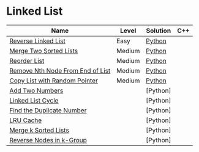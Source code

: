 # Linked List

| Name                                                                                                | Level  | Solution           | C++ |
| --------------------------------------------------------------------------------------------------- | ------ | ------------------ | --- |
| [Reverse Linked List](https://leetcode.com/problems/reverse-linked-list/)                           | Easy   | [Python](./206.py) |     |
| [Merge Two Sorted Lists](https://leetcode.com/problems/merge-two-sorted-lists/)                     | Medium | [Python](./21.py)  |     |
| [Reorder List](https://leetcode.com/problems/reorder-list/)                                         | Medium | [Python](./143.py) |     |
| [Remove Nth Node From End of List](https://leetcode.com/problems/remove-nth-node-from-end-of-list/) | Medium | [Python](./19.py)  |     |
| [Copy List with Random Pointer](https://leetcode.com/problems/copy-list-with-random-pointer/)       | Medium | [Python](./138.py) |     |
| [Add Two Numbers](https://leetcode.com/problems/add-two-numbers/)                                   |        | [Python]           |     |
| [Linked List Cycle](https://leetcode.com/problems/linked-list-cycle/)                               |        | [Python]           |     |
| [Find the Duplicate Number](https://leetcode.com/problems/find-the-duplicate-number/)               |        | [Python]           |     |
| [LRU Cache](https://leetcode.com/problems/lru-cache/)                                               |        | [Python]           |     |
| [Merge k Sorted Lists](https://leetcode.com/problems/merge-k-sorted-lists/)                         |        | [Python]           |     |
| [Reverse Nodes in k-Group](https://leetcode.com/problems/reverse-nodes-in-k-group/)                 |        | [Python]           |     |
